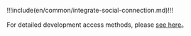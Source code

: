 <IntegrationDetailCard title="Start developing access">

!!!include(en/common/integrate-social-connection.md)!!!

For detailed development access methods, please [see here](/guides/authentication/social/#详细接入方法)。

</IntegrationDetailCard>
